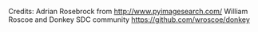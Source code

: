 Credits:
Adrian Rosebrock from http://www.pyimagesearch.com/
William Roscoe and Donkey SDC community https://github.com/wroscoe/donkey